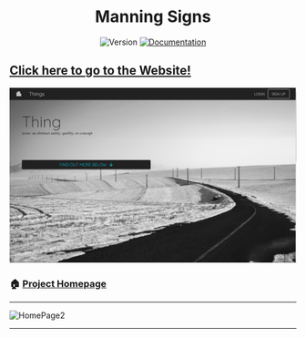 <h1 align="center" class="fas fa-microscope">Manning Signs</h1>
<p align="center">
  <img alt="Version" src="https://img.shields.io/badge/version-2.0.0-blue.svg?cacheSeconds=2592000" />
  <a href="https://github.com/ParkerM2/GamesList#readme" target="_blank">
    <img alt="Documentation" src="https://img.shields.io/badge/documentation-yes-brightgreen.svg" />
  </a>

</p>

## [Click here to go to the Website!]()

![HomePage](https://github.com/ParkerM2/social-media-site/blob/main/src/images/homepage.PNG)

### 🏠 [Project Homepage](https://github.com/ParkerM2/social-media-site)

---

![HomePage2](https://github.com/ParkerM2/social-media-site/blob/main/src/images/secondcontent.PNG)

---